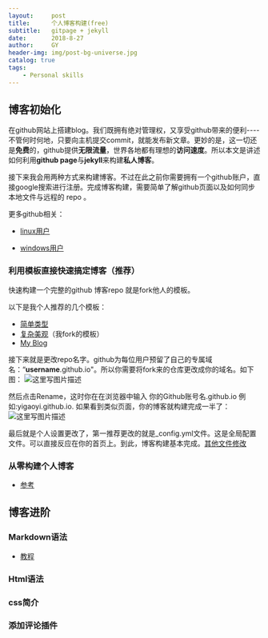 ```yaml
---
layout:     post
title:      个人博客构建(free)
subtitle:   gitpage + jekyll
date:       2018-8-27
author:     GY
header-img: img/post-bg-universe.jpg
catalog: true
tags:
    - Personal skills
---
```


## 博客初始化

在github网站上搭建blog。我们既拥有绝对管理权，又享受github带来的便利----不管何时何地，只要向主机提交commit，就能发布新文章。更妙的是，这一切还是**免费**的，github提供**无限流量**，世界各地都有理想的**访问速度**。所以本文是讲述如何利用**github page**与**jekyll**来构建**私人博客**。

接下来我会用两种方式来构建博客。不过在此之前你需要拥有一个github账户，直接google搜索进行注册。完成博客构建，需要简单了解github页面以及如何同步本地文件与远程的 repo 。

更多github相关：

* [linux用户](https://www.liaoxuefeng.com/wiki/0013739516305929606dd18361248578c67b8067c8c017b000/00137628548491051ccfaef0ccb470894c858999603fedf000)

* [windows用户](https://blog.csdn.net/qq_35246620/article/details/66973794)

### 利用模板直接快速搞定博客（推荐）

快速构建一个完整的github 博客repo 就是fork他人的模板。

以下是我个人推荐的几个模板：

* [简单类型](https://github.com/dbtek/dbyll)
* [复杂美观](https://github.com/qiubaiying/qiubaiying.github.io)（我fork的模板）
* [My Blog](https://github.com/YIGAOYI/YIGAOYI.github.io)

接下来就是更改repo名字。github为每位用户预留了自己的专属域名：“**username**.github.io"。所以你需要将fork来的仓库更改成你的域名。如下图：
![这里写图片描述](https://img-blog.csdn.net/20180827125852743?watermark/2/text/aHR0cHM6Ly9ibG9nLmNzZG4ubmV0L3VweWR3cXBhc28=/font/5a6L5L2T/fontsize/400/fill/I0JBQkFCMA==/dissolve/70)

然后点击Rename，这时你在在浏览器中输入 你的Github账号名.github.io 例如:yigaoyi.github.io.
如果看到类似页面，你的博客就构建完成一半了：
![这里写图片描述](https://img-blog.csdn.net/20180827130222406?watermark/2/text/aHR0cHM6Ly9ibG9nLmNzZG4ubmV0L3VweWR3cXBhc28=/font/5a6L5L2T/fontsize/400/fill/I0JBQkFCMA==/dissolve/70)

最后就是个人设置更改了，第一推荐更改的就是_config.yml文件。这是全局配置文件。可以直接反应在你的首页上。到此，博客构建基本完成。[其他文件修改](https://www.jekyll.com.cn/docs/structure/)



### 从零构建个人博客

* [参考](https://blog.csdn.net/NockinOnHeavensDoor/article/details/80297456)

##  博客进阶

### Markdown语法

* [教程](https://coding.net/help/doc/project/markdown.html)

### Html语法

### css简介

###  添加评论插件
